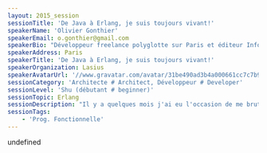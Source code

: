 ```yaml
---
layout: 2015_session
sessionTitle: 'De Java à Erlang, je suis toujours vivant!'
speakerName: 'Olivier Gonthier'
speakerEmail: o.gonthier@gmail.com
speakerBio: "Développeur freelance polyglotte sur Paris et éditeur InfoQFR.\nPrincipalement développeur sur Android et Java, mais intéressé également par les langages fonctionnels comme Haskell ou Erlang."
speakerAddress: Paris
speakerTitle: 'De Java à Erlang, je suis toujours vivant!'
speakerOrganization: Lasius
speakerAvatarUrl: '//www.gravatar.com/avatar/31be490ad3b4a000661cc7c7b94e5079?size=200&default=mm'
sessionCategory: 'Architecte # Architect, Développeur # Developer'
sessionLevel: 'Shu (débutant # beginner)'
sessionTopic: Erlang
sessionDescription: "Il y a quelques mois j'ai eu l'occasion de me brutaliser en commençant une mission Erlang.\nCe passage a été difficile mais très instructif car Erlang a une philosophie qui en fait vraiment un langage à part. Ce talk donnera donc un  feedback sur ce changement, du point de vue d'un ex-développeur Android/Java.\nAu passage, je vous montrerais le quotidien d'un développeur Erlang et ce qui se passe dans sa tête!"
sessionTags:
    - 'Prog. Fonctionnelle'
---
```


undefined
